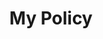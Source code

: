---
"title": "My Policy"
"dateLastUpdated": 11/27/2024
"summary": "You should consider your RPS Runtime data as open source, which means that anyone can access it."
"datapointsReleased": ["wywyness"]
"datapointsKeptPrivate": ["height", "name"]
---